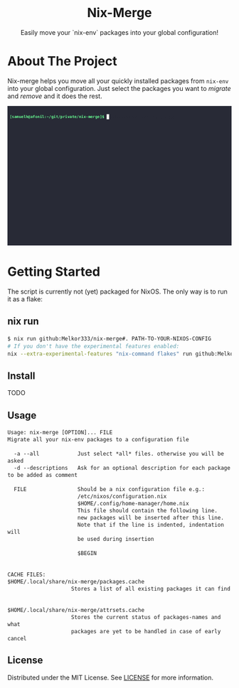 <br />
<div align="center">
  <h1 align="center">Nix-Merge</h1>
  <p align="center">
    Easily move your `nix-env` packages into your global configuration!
  </p>
</div>

# About The Project

Nix-merge helps you move all your quickly installed packages from `nix-env` into your global configuration.
Just select the packages you want to *migrate* and *remove* and it does the rest.

![Showcase of migrating arandr](./showcase.gif)

# Getting Started

The script is currently not (yet) packaged for NixOS. The only way is to run it as a flake:

## nix run

```bash
$ nix run github:Melkor333/nix-merge#. PATH-TO-YOUR-NIXOS-CONFIG
# If you don't have the experimental features enabled:
nix --extra-experimental-features "nix-command flakes" run github:Melkor333/nix-merge#. PATH-TO-YOUR-NIXOS-CONFIG
```

## Install

TODO

## Usage

```
Usage: nix-merge [OPTION]... FILE
Migrate all your nix-env packages to a configuration file

  -a --all            Just select *all* files. otherwise you will be asked
  -d --descriptions   Ask for an optional description for each package to be added as comment

  FILE                Should be a nix configuration file e.g.:
                      /etc/nixos/configuration.nix
                      $HOME/.config/home-manager/home.nix
                      This file should contain the following line.
                      new packages will be inserted after this line.
                      Note that if the line is indented, indentation will
                      be used during insertion

                      $BEGIN


CACHE FILES:
$HOME/.local/share/nix-merge/packages.cache
                    Stores a list of all existing packages it can find


$HOME/.local/share/nix-merge/attrsets.cache
                    Stores the current status of packages-names and what
                    packages are yet to be handled in case of early cancel
```

## License

Distributed under the MIT License. See [LICENSE](./LICENSE) for more information.

